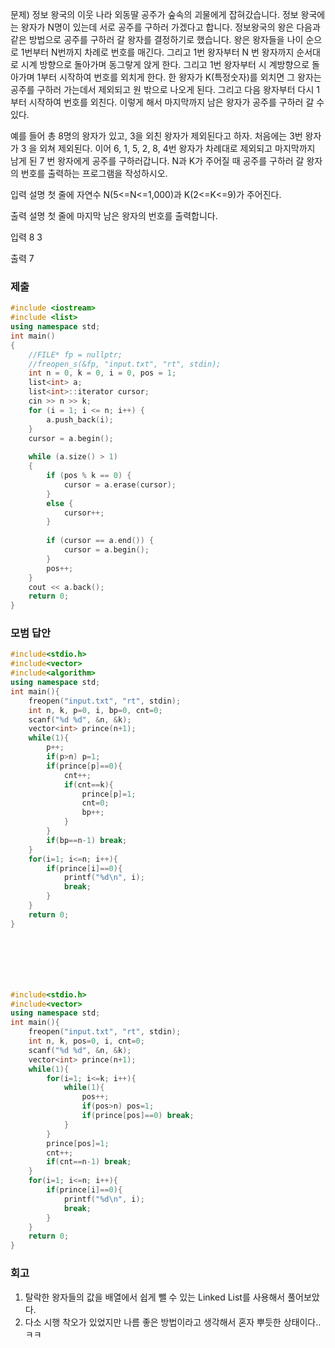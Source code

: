 문제)
정보 왕국의 이웃 나라 외동딸 공주가 숲속의 괴물에게 잡혀갔습니다.
정보 왕국에는 왕자가 N명이 있는데 서로 공주를 구하러 가겠다고 합니다. 정보왕국의 왕은
다음과 같은 방법으로 공주를 구하러 갈 왕자를 결정하기로 했습니다.
왕은 왕자들을 나이 순으로 1번부터 N번까지 차례로 번호를 매긴다. 그리고 1번 왕자부터 N
번 왕자까지 순서대로 시계 방향으로 돌아가며 동그랗게 앉게 한다. 그리고 1번 왕자부터 시
계방향으로 돌아가며 1부터 시작하여 번호를 외치게 한다. 한 왕자가 K(특정숫자)를 외치면 그
왕자는 공주를 구하러 가는데서 제외되고 원 밖으로 나오게 된다. 그리고 다음 왕자부터 다시
1부터 시작하여 번호를 외친다.
이렇게 해서 마지막까지 남은 왕자가 공주를 구하러 갈 수 있다.

예를 들어 총 8명의 왕자가 있고, 3을 외친 왕자가 제외된다고 하자. 처음에는 3번 왕자가 3
을 외쳐 제외된다. 이어 6, 1, 5, 2, 8, 4번 왕자가 차례대로 제외되고 마지막까지 남게 된 7
번 왕자에게 공주를 구하러갑니다.
N과 K가 주어질 때 공주를 구하러 갈 왕자의 번호를 출력하는 프로그램을 작성하시오.

입력 설명
첫 줄에 자연수 N(5<=N<=1,000)과 K(2<=K<=9)가 주어진다.

출력 설명
첫 줄에 마지막 남은 왕자의 번호를 출력합니다.

입력
8 3

출력
7

### 제출
``` Cpp
#include <iostream>
#include <list>
using namespace std;
int main()
{
	//FILE* fp = nullptr;
	//freopen_s(&fp, "input.txt", "rt", stdin);
	int n = 0, k = 0, i = 0, pos = 1;
	list<int> a;
	list<int>::iterator cursor;
	cin >> n >> k;
	for (i = 1; i <= n; i++) {
		a.push_back(i);
	}
	cursor = a.begin();
	
	while (a.size() > 1)
	{
		if (pos % k == 0) {
			cursor = a.erase(cursor);
		}
		else {
			cursor++;
		}
		
		if (cursor == a.end()) {
			cursor = a.begin();
		}
		pos++;
	}
	cout << a.back();
	return 0;
}
```

### 모범 답안
``` Cpp
#include<stdio.h>
#include<vector>
#include<algorithm>
using namespace std;
int main(){
	freopen("input.txt", "rt", stdin);
	int n, k, p=0, i, bp=0, cnt=0;
	scanf("%d %d", &n, &k);
	vector<int> prince(n+1);
	while(1){
		p++;
		if(p>n) p=1;
		if(prince[p]==0){
			cnt++;
			if(cnt==k){
				prince[p]=1;
				cnt=0;
				bp++;
			}
		}
		if(bp==n-1) break;
	}
	for(i=1; i<=n; i++){
		if(prince[i]==0){
			printf("%d\n", i);
			break;
		}
	}
	return 0;
}







#include<stdio.h>
#include<vector>
using namespace std;
int main(){
	freopen("input.txt", "rt", stdin);
	int n, k, pos=0, i, cnt=0;
	scanf("%d %d", &n, &k);
	vector<int> prince(n+1);
	while(1){
		for(i=1; i<=k; i++){
			while(1){
				pos++;
				if(pos>n) pos=1;
				if(prince[pos]==0) break;
			}
		}
		prince[pos]=1;
		cnt++;
		if(cnt==n-1) break;
	}
	for(i=1; i<=n; i++){
		if(prince[i]==0){
			printf("%d\n", i);
			break;
		}
	}
	return 0;
}
```

### 회고
1. 탈락한 왕자들의 값을 배열에서 쉽게 뺄 수 있는 Linked List를 사용해서 풀어보았다.
2. 다소 시행 착오가 있었지만 나름 좋은 방법이라고 생각해서 혼자 뿌듯한 상태이다..ㅋㅋ